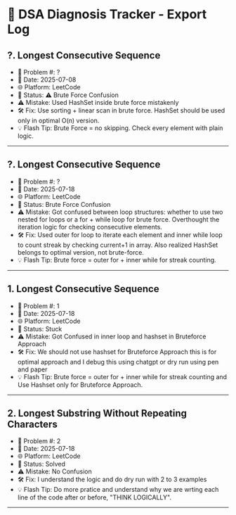 # 📘 DSA Diagnosis Tracker - Export Log

## ?. Longest Consecutive Sequence
- 🔢 Problem #: ?
- 📅 Date: 2025-07-08
- 🌐 Platform: LeetCode
- 📍 Status: ⚠️ Brute Force Confusion
- ⚠️ Mistake: Used HashSet inside brute force mistakenly
- 🛠 Fix: Use sorting + linear scan in brute force. HashSet should be used only in optimal O(n) version.
- 💡 Flash Tip: Brute Force = no skipping. Check every element with plain logic.
---

## ?. Longest Consecutive Sequence
- 🔢 Problem #: ?
- 📅 Date: 2025-07-18
- 🌐 Platform: LeetCode
- 📍 Status: Brute Force Confusion
- ⚠️ Mistake: Got confused between loop structures: whether to use two nested for loops or a for + while loop for brute force. Overthought the iteration logic for checking consecutive elements.
- 🛠 Fix: Used outer for loop to iterate each element and inner while loop to count streak by checking current+1 in array. Also realized HashSet belongs to optimal version, not brute-force.
- 💡 Flash Tip: Brute force = outer for + inner while for streak counting.
---

## 1. Longest Consecutive Sequence
- 🔢 Problem #: 1
- 📅 Date: 2025-07-18
- 🌐 Platform: LeetCode
- 📍 Status: Stuck
- ⚠️ Mistake: Got Confused in inner loop and hashset in Bruteforce Approach
- 🛠 Fix: We should not use hashset for Bruteforce Approach this is for optimal approach and I debug this using chatgpt or dry run using pen and paper
- 💡 Flash Tip: Brute force = outer for + inner while for streak counting and Use Hashset only for Bruteforce Approach.
---

## 2. Longest Substring Without Repeating Characters
- 🔢 Problem #: 2
- 📅 Date: 2025-07-18
- 🌐 Platform: LeetCode
- 📍 Status: Solved
- ⚠️ Mistake: No Confusion
- 🛠 Fix: I understand the logic and do dry run with 2 to 3 examples
- 💡 Flash Tip: Do more pratice and understand why we are wrting each line of the code after or before, "THINK LOGICALLY".
---

